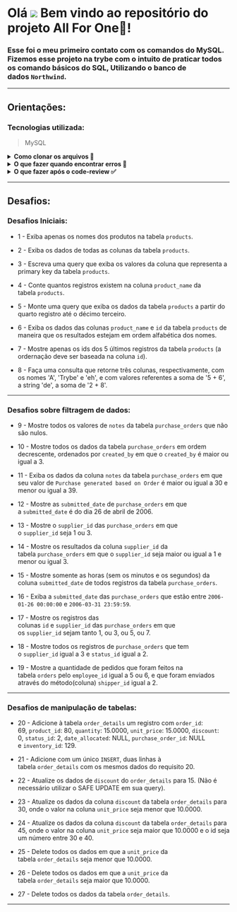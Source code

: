 # Olá <img src="https://raw.githubusercontent.com/kaueMarques/kaueMarques/master/hi.gif" width="30px"> Bem vindo ao repositório do projeto **All For One**🤺!

### Esse foi o meu primeiro contato com os comandos do MySQL. Fizemos esse projeto na trybe com o intuito de praticar todos os comando básicos do SQL, Utilizando o banco de dados `Northwind`.

---

## **Orientações:**

### **Tecnologias utilizada:**

> MySQL
> 

<details>
  <summary><strong>Como clonar os arquivos 📝</strong></summary>
  
<h4>
  Para que essa aplicação funcione na sua máquina, será necessário seguir os seguintes passos:
  
  * 1 - Abra o CMD/terminal de comando do seu sistema através da pesquisa e faça os seguintes passo:
  
    - Se você utiliza `linux` ou `mac` em português, digite `cd Área\ de\ Trabalho` e em seguida `mkdir project-all-for-one` para que seja criada a pasta onde você fará o clone do projeto. Essa pasta será criada na tela inicial;
    - Caso utilize o `windows` ou o linux e mac em inglês, digite `cd desktop` e em seguida `mkdir project-all-for-one` para que seja criada a pasta onde você fará o clone do projeto. Essa pasta assim como da outra forma, será criada na tela inicial;
  
  * 2 - Em seguida utilize o comando `cd project-all-for-one` para entrar na pasta criada
  
  * 3 - Dentro da pasta, no terminal, utilize o comando `git clone git@github.com:PedrHenrick/Project-All-For-One.git` para clonar a pasta do repositório
  
  * 4 - Logo depois entre na pasta clonada utilizando o comando `cd Project-All-For-One`
  
  E pronto! Já temos nossa aplicação na sua máquina. Agora você já pode fechar o terminal e abrir a pasta que está na área de trabalho e em seguida a pasta com o nome do projeto, lá você verá arquivos com o nome `desafioX.sql` onde `X` é o número dos exercícios listados no tópico <a href="#desafios">desafios</a>.
  </h3>
  <br />
</details>

<details>
  <summary><strong>O que fazer quando encontrar erros 🚫</strong></summary>
  <h3>
    Caso encontre algum erro referente a sintaxe ou funcionamento do mesmo, abra uma `Issue`
  </h3>
  
  * <h3>1 - Para iniciarmos, clique em <strong>issues</strong> como na foto abaixo:</h3>
  
    <img src="./images/issue.png" alt="issue"/>
  
  * <h3>2 - Após isso, clique em <strong>new issue:</strong></h3>
  
    <img width="700px" src="./images/new_issue.png" alt="new_issue"/>
  
  * <h3>3 - Agora adicione um título sobre problema encontrado, adicione uma descrição mostrando como ocorreu o erro e por fim clique no botão <strong>submit new issue</strong>:</h3>
  
    <img width="700px" src="./images/issue_form.png" alt="issue_form"/>
  
  * <h3>E pronto, o problema já foi documentado e será resolvido o mais rápido possível.</h3>
  
    <img width="700px" src="./images/issue_post.png" alt="issue_post"/>
  
  <h3>Temos também a opção de utilizar o <a href="#form">formulário de feedback</a> encontrado no fim desse arquivo!!</h3>
  <br />
</details>
<details>
  <summary><strong>O que fazer após o code-review ✅</strong></summary>
  <h3>
    Após o seu review sobre tudo o que foi abordado, deixo como sugestão responder este <span id="form"><a href="https://forms.gle/ZJjEZNEAuc9QUauY9" target="_blank">formulário de feedback</a></span>, desenvolvido por mim para auxiliar na melhoria desse e de outros projetos.
  </h3>
  <h3>
    Aguardo sua resposta, obrigado!
  </h3>
</details>

---

## <span id="desafios">**Desafios:**</span>

### **Desafios Iniciais:**

  * 1 - Exiba apenas os nomes dos produtos na tabela `products`.

  * 2 - Exiba os dados de todas as colunas da tabela `products`.

  * 3 - Escreva uma query que exiba os valores da coluna que representa a primary key da tabela `products`.

  * 4 - Conte quantos registros existem na coluna `product_name` da tabela `products`.

  * 5 - Monte uma query que exiba os dados da tabela `products` a partir do quarto registro até o décimo terceiro.

  * 6 - Exiba os dados das colunas `product_name` e `id` da tabela `products` de maneira que os resultados estejam em ordem alfabética dos nomes.

  * 7 - Mostre apenas os ids dos 5 últimos registros da tabela `products` (a ordernação deve ser baseada na coluna `id`).

  * 8 - Faça uma consulta que retorne três colunas, respectivamente, com os nomes 'A', 'Trybe' e 'eh', e com valores referentes a soma de '5 + 6', a string 'de', a soma de '2 + 8'.
---
### **Desafios sobre filtragem de dados:**

  * 9 - Mostre todos os valores de `notes` da tabela `purchase_orders` que não são nulos.

  * 10 - Mostre todos os dados da tabela `purchase_orders` em ordem decrescente, ordenados por `created_by` em que o `created_by` é maior ou igual a 3.

  * 11 - Exiba os dados da coluna `notes` da tabela `purchase_orders` em que seu valor de `Purchase generated based on Order` é maior ou igual a 30 e menor ou igual a 39.

  * 12 - Mostre as `submitted_date` de `purchase_orders` em que a `submitted_date` é do dia 26 de abril de 2006.

  * 13 - Mostre o `supplier_id` das `purchase_orders` em que o `supplier_id` seja 1 ou 3.

  * 14 - Mostre os resultados da coluna `supplier_id` da tabela `purchase_orders` em que o `supplier_id` seja maior ou igual a 1 e menor ou igual 3.

  * 15 - Mostre somente as horas (sem os minutos e os segundos) da coluna `submitted_date` de todos registros da tabela `purchase_orders`.

  * 16 - Exiba a `submitted_date` das `purchase_orders` que estão entre `2006-01-26 00:00:00` e `2006-03-31 23:59:59`.

  * 17 - Mostre os registros das colunas `id` e `supplier_id` das `purchase_orders` em que os `supplier_id` sejam tanto 1, ou 3, ou 5, ou 7.

  * 18 - Mostre todos os registros de `purchase_orders` que tem o `supplier_id` igual a 3 e `status_id` igual a 2.

  * 19 - Mostre a quantidade de pedidos que foram feitos na tabela `orders` pelo `employee_id` igual a 5 ou 6, e que foram enviados através do método(coluna) `shipper_id` igual a 2.
---
### **Desafios de manipulação de tabelas:**

  * 20 - Adicione à tabela `order_details` um registro com `order_id`: 69, `product_id`: 80, `quantity`: 15.0000, `unit_price`: 15.0000, `discount`: 0, `status_id`: 2, `date_allocated`: NULL, `purchase_order_id`: NULL e `inventory_id`: 129.

  * 21 - Adicione com um único `INSERT`, duas linhas à tabela `order_details` com os mesmos dados do requisito 20.

  * 22 - Atualize os dados de `discount` do `order_details` para 15. (Não é necessário utilizar o SAFE UPDATE em sua query).

  * 23 - Atualize os dados da coluna `discount` da tabela `order_details` para 30, onde o valor na coluna `unit_price` seja menor que 10.0000.

  * 24 - Atualize os dados da coluna `discount` da tabela `order_details` para 45, onde o valor na coluna `unit_price` seja maior que 10.0000 e o id seja um número entre 30 e 40.

  * 25 - Delete todos os dados em que a `unit_price` da tabela `order_details` seja menor que 10.0000.

  * 26 - Delete todos os dados em que a `unit_price` da tabela `order_details` seja maior que 10.0000.

  * 27 - Delete todos os dados da tabela `order_details`.
---
